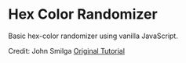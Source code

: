 # Hex Color Randomizer

Basic hex-color randomizer using vanilla JavaScript.

Credit: John Smilga [Original Tutorial](https://www.youtube.com/watch?v=3PHXvlpOkf4&t=421s)
